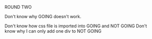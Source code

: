 ROUND TWO

Don't know why GOING doesn't work.

Don't know how css file is imported into GOING and NOT GOING
Don't know why I can only add one div to NOT GOING